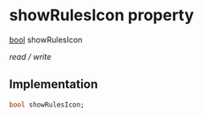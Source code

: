


# showRulesIcon property






[bool](https://api.flutter.dev/flutter/dart-core/bool-class.html) showRulesIcon
  
_read / write_






## Implementation

```dart
bool showRulesIcon;


```








